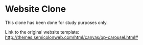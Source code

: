 # Website Clone

This clone has been done for study purposes only.

Link to the original website template: http://themes.semicolonweb.com/html/canvas/op-carousel.html#
